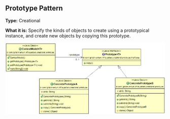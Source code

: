 ## Prototype Pattern

**Type:** Creational

**What it is:**
Specify the kinds of objects to create using a prototypical instance, and create new objects by copying this prototype.

![Prototype Pattern](./Prototype.jpg)